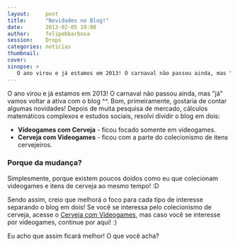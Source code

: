 ```yaml
---
layout:     post
title:      "Novidades no Blog!"
date:       2013-02-05 19:00
author:     felipebbarbosa
session:    Drops
categories: noticias
thumbnail:  
cover:
sinopse: >
   O ano virou e já estamos em 2013! O carnaval não passou ainda, mas "já" vamos voltar a ativa com o blog ^^. Bom, primeiramente, gostaria de contar algumas novidades!
---
```

O ano virou e já estamos em 2013! O carnaval não passou ainda, mas "já" vamos voltar a ativa com o blog ^^. Bom, primeiramente, gostaria de contar algumas novidades! Depois de muita pesquisa de mercado, cálculos matemáticos complexos e estudos sociais, resolvi dividir o blog em dois:

- **Videogames com Cerveja** - ficou focado somente em videogames.
- **Cerveja com Videogames** - ficou com a parte do colecionismo de itens cervejeiros.

### Porque da mudança?

Simplesmente, porque existem poucos doidos como eu que colecionam videogames e itens de cerveja ao mesmo tempo! :D

Sendo assim, creio que melhorá o foco para cada tipo de interesse separando o blog em dois! Se você se interessa pelo colecionismo de cerveja, acesse o [Cerveja com Videogames](http://cervejacomvideogames.blogspot.com/), mas caso você se interesse por videogames, continue por aqui! :)

Eu acho que assim ficará melhor! O que você acha?
